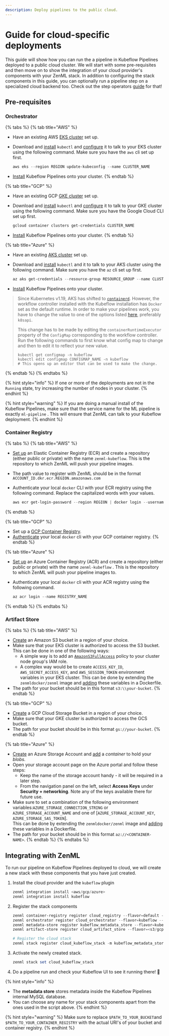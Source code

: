 ```yaml
---
description: Deploy pipelines to the public cloud.
---
```


# Guide for cloud-specific deployments

This guide will show how you can run the a pipeline in Kubeflow Pipelines deployed to a public cloud cluster. We will start with some pre-requisites and then move on to show the integration of your cloud provider's components with your ZenML stack. In addition to configuring the stack components in this guide, you can optionally run a pipeline step on a specialized cloud backend too. Check out the step operators [guide](../features/step-operators.md) for that!

## Pre-requisites

### Orchestrator

{% tabs %}
{% tab title="AWS" %}
* Have an existing AWS [EKS cluster](https://docs.aws.amazon.com/eks/latest/userguide/create-cluster.html) set up.
*   Download and [install](https://kubernetes.io/docs/tasks/tools/) `kubectl` and [configure](https://aws.amazon.com/premiumsupport/knowledge-center/eks-cluster-connection/) it to talk to your EKS cluster using the following command. Make sure you have the `aws` cli set up first.

    ```powershell
    aws eks --region REGION update-kubeconfig --name CLUSTER_NAME
    ```
* [Install](https://www.kubeflow.org/docs/components/pipelines/installation/standalone-deployment/#deploying-kubeflow-pipelines) Kubeflow Pipelines onto your cluster.
{% endtab %}

{% tab title="GCP" %}
* Have an existing GCP [GKE cluster](https://cloud.google.com/kubernetes-engine/docs/quickstart) set up.
*   Download and [install](https://kubernetes.io/docs/tasks/tools/) `kubectl` and [configure](https://cloud.google.com/kubernetes-engine/docs/how-to/cluster-access-for-kubectl) it to talk to your GKE cluster using the following command. Make sure you have the Google Cloud CLI set up first.

    ```powershell
    gcloud container clusters get-credentials CLUSTER_NAME
    ```
* [Install](https://www.kubeflow.org/docs/distributions/gke/deploy/overview/) Kubeflow Pipelines onto your cluster.
{% endtab %}

{% tab title="Azure" %}
* Have an existing [AKS cluster](https://azure.microsoft.com/en-in/services/kubernetes-service/#documentation) set up.
*   Download and [install](https://kubernetes.io/docs/tasks/tools/) `kubectl` and it to talk to your AKS cluster using the following command. Make sure you have the `az` cli set up first.

    ```powershell
    az aks get-credentials --resource-group RESOURCE_GROUP --name CLUSTER_NAME
    ```
* [Install](https://www.kubeflow.org/docs/components/pipelines/installation/standalone-deployment/#deploying-kubeflow-pipelines) Kubeflow Pipelines onto your cluster.

> Since Kubernetes v1.19, AKS has shifted to [`containerd`](https://docs.microsoft.com/en-us/azure/aks/cluster-configuration#container-runtime-configuration). However, the workflow controller installed with the Kubeflow installation has `Docker` set as the default runtime. In order to make your pipelines work, you have to change the value to one of the options listed [here](https://argoproj.github.io/argo-workflows/workflow-executors/#workflow-executors),  preferably `k8sapi`.&#x20;
>
> This change has to be made by editing the `containerRuntimeExecutor` property of the `ConfigMap` corresponding to the workflow controller. Run the following commands to first know what config map to change and then to edit it to reflect your new value.
>
> ```
> kubectl get configmap -n kubeflow
> kubectl edit configmap CONFIGMAP_NAME -n kubeflow
> # This opens up an editor that can be used to make the change.
> ```
{% endtab %}
{% endtabs %}

{% hint style="info" %}
If one or more of the deployments are not in the `Running` state, try increasing the number of nodes in your cluster.
{% endhint %}

{% hint style="warning" %}
If you are doing a manual install of the Kubeflow Pipelines, make sure that the service name for the ML pipeline is exactly `ml-pipeline` . This will ensure that ZenML can talk to your Kubeflow deployment.
{% endhint %}

### Container Registry

{% tabs %}
{% tab title="AWS" %}
* [Set up](https://docs.aws.amazon.com/AmazonECR/latest/userguide/get-set-up-for-amazon-ecr.html) an Elastic Container Registry (ECR) and create a repository (either public or private) with the name `zenml-kubeflow`. This is the repository to which ZenML will push your pipeline images.
* The path value to register with ZenML should be in the format `ACCOUNT_ID.dkr.ecr.REGION.amazonaws.com`
* Authenticate your local `docker` CLI with your ECR registry using the following command. Replace the capitalized words with your values.

    ```powershell
    aws ecr get-login-password --region REGION | docker login --username AWS --password-stdin ACCOUNT_ID.dkr.ecr.REGION.amazonaws.com
    ```
{% endtab %}

{% tab title="GCP" %}
* Set up a [GCP Container Registry](https://cloud.google.com/container-registry/docs).
* [Authenticate](https://cloud.google.com/container-registry/docs/advanced-authentication) your local `docker` cli with your GCP container registry.
{% endtab %}

{% tab title="Azure" %}
* [Set up](https://azure.microsoft.com/en-in/services/container-registry/#get-started) an Azure Container Registry (ACR) and create a repository (either public or private) with the name `zenml-kubeflow` . This is the repository to which ZenML will push your pipeline images to.
*   Authenticate your local `docker` cli with your ACR registry using the following command.

    ```powershell
    az acr login --name REGISTRY_NAME
    ```
{% endtab %}
{% endtabs %}

### Artifact Store

{% tabs %}
{% tab title="AWS" %}

* [Create](https://docs.aws.amazon.com/AmazonS3/latest/userguide/create-bucket-overview.html) an Amazon S3 bucket in a region of your choice.
* Make sure that your EKS cluster is authorized to access the S3 bucket. This can be done in one of the following ways:
  * A simple way is to add an [`AmazonS3FullAccess`](https://console.aws.amazon.com/iam/home#/policies/arn:aws:iam::aws:policy/AmazonS3FullAccess) policy to your cluster node group's IAM role.
  * A complex way would be to create `ACCESS_KEY_ID`, `AWS_SECRET_ACCESS_KEY`, and `AWS_SESSION_TOKEN` environment variables in your EKS cluster. This can be done by extending the `zenmldocker/zenml` image and [adding](https://docs.docker.com/engine/reference/builder/#env) these variables in a Dockerfile. 
* The path for your bucket should be in this format `s3:\\your-bucket`.
{% endtab %}

{% tab title="GCP" %}
* [Create](https://cloud.google.com/storage/docs/creating-buckets) a GCP Cloud Storage Bucket in a region of your choice.
* Make sure that your GKE cluster is authorized to access the GCS bucket.
* The path for your bucket should be in this format `gs://your-bucket`.
{% endtab %}

{% tab title="Azure" %}
* [Create](https://docs.microsoft.com/en-us/azure/storage/common/storage-account-overview) an Azure Storage Account and [add](https://docs.microsoft.com/en-us/azure/storage/blobs/storage-quickstart-blobs-portal) a _container_ to hold your _blobs._
* Open your storage account page on the Azure portal and follow these steps:
  * Keep the name of the storage account handy - it will be required in a later step.
  * From the navigation panel on the left, select **Access Keys** under **Security + networking**. Note any of the keys available there for future use.
* Make sure to set a combination of the following environment variables:`AZURE_STORAGE_CONNECTION_STRING` or `AZURE_STORAGE_ACCOUNT_NAME` and one of \[`AZURE_STORAGE_ACCOUNT_KEY`, `AZURE_STORAGE_SAS_TOKEN`]. \
  This can be done by extending the `zenmldocker/zenml` image and [adding](https://docs.docker.com/engine/reference/builder/#env) these variables in a Dockerfile.
* The path for your bucket should be in this format `az://<CONTAINER-NAME>`.
{% endtab %}
{% endtabs %}


## Integrating with ZenML

To run our pipeline on Kubeflow Pipelines deployed to cloud, we will create a new stack with these components that you have just created.

1. Install the cloud provider and the `kubeflow` plugin

    ```powershell
    zenml integration install <aws/gcp/azure>
    zenml integration install kubeflow
    ```

2. Register the stack components

    ```powershell
    zenml container-registry register cloud_registry --flavor=default --uri=$PATH_TO_YOUR_CONTAINER_REGISTRY
    zenml orchestrator register cloud_orchestrator --flavor=kubeflow --custom_docker_base_image_name=YOUR_IMAGE
    zenml metadata-store register kubeflow_metadata_store --flavor=kubeflow
    zenml artifact-store register cloud_artifact_store --flavor=<s3/gcp/azure> --path=$PATH_TO_YOUR_BUCKET

    # Register the cloud stack
    zenml stack register cloud_kubeflow_stack -m kubeflow_metadata_store -a cloud_artifact_store -o cloud_orchestrator -c cloud_registry
    ```
    
3. Activate the newly created stack.

    ```powershell
    zenml stack set cloud_kubeflow_stack
    ```

4. Do a pipeline run and check your Kubeflow UI to see it running there! 🚀

{% hint style="info" %}
* The **metadata store** stores metadata inside the Kubeflow Pipelines internal MySQL database.
* You can choose any name for your stack components apart from the ones used in the script above.
{% endhint %}

{% hint style="warning" %}
Make sure to replace `$PATH_TO_YOUR_BUCKET`and `$PATH_TO_YOUR_CONTAINER_REGISTRY` with the actual URI's of your bucket and container registry.
{% endhint %}
